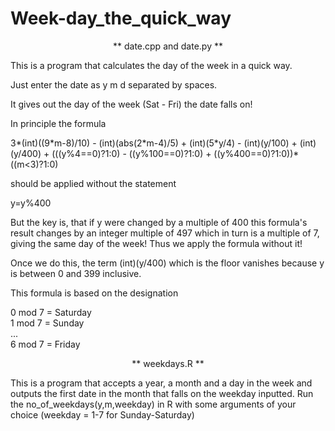 # Week-day_the_quick_way

<center>** date.cpp and date.py **</center>

This is a program that calculates the day of the week in a quick way.

Just enter the date as y m d separated by spaces.

It gives out the day of the week (Sat - Fri) the date falls on!

In principle the formula

3\*(int)((9\*m-8)/10) - (int)(abs(2\*m-4)/5) + (int)(5\*y/4) - (int)(y/100) + (int)(y/400) + (((y%4==0)?1:0) - ((y%100==0)?1:0) + ((y%400==0)?1:0))\*((m\<3)?1:0)

should be applied without the statement

y=y%400

But the key is, that if y were changed by a multiple of 400 this formula's result changes by an integer multiple of 497 which in turn is a multiple of 7, giving the same day of the week! Thus we apply the formula without it!

Once we do this, the term (int)(y/400) which is the floor vanishes because y is between 0 and 399 inclusive.

This formula is based on the designation

0 mod 7 = Saturday<br>
1 mod 7 = Sunday<br>
...<br>
6 mod 7 = Friday

<center>** weekdays.R **</center>

This is a program that accepts a year, a month and a day in the week and outputs the first date in the month that falls on the weekday inputted. Run the no_of_weekdays(y,m,weekday) in R with some arguments of your choice (weekday = 1-7 for Sunday-Saturday)
